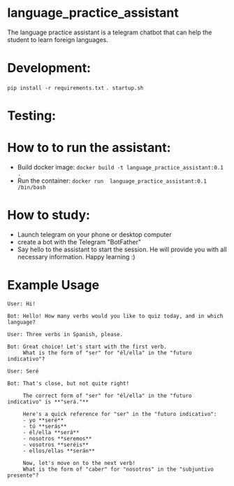 # language_practice_assistant
The language practice assistant is a telegram chatbot that can help the student to learn foreign languages.

# Development:
`pip install -r requirements.txt`
`. startup.sh`

# Testing:


# How to to run the assistant:
- Build docker image: `docker build -t language_practice_assistant:0.1 .` 
- Run the container: `docker run  language_practice_assistant:0.1 /bin/bash`

# How to study:
- Launch telegram on your phone or desktop computer
- create a bot with the Telegram "BotFather"
- Say hello to the assistant to start the session. He will provide you with all necessary information. Happy learning :)

# Example Usage

```plaintext
User: Hi!  

Bot: Hello! How many verbs would you like to quiz today, and in which language?  

User: Three verbs in Spanish, please.  

Bot: Great choice! Let's start with the first verb.  
     What is the form of "ser" for "él/ella" in the "futuro indicativo"?  

User: Seré  

Bot: That's close, but not quite right!  

     The correct form of "ser" for "él/ella" in the "futuro indicativo" is **"será."**  

     Here's a quick reference for "ser" in the "futuro indicativo":
     - yo **seré**
     - tú **serás**
     - él/ella **será**
     - nosotros **seremos**
     - vosotros **seréis**
     - ellos/ellas **serán**

     Now, let's move on to the next verb!  
     What is the form of "caber" for "nosotros" in the "subjuntivo presente"?  
